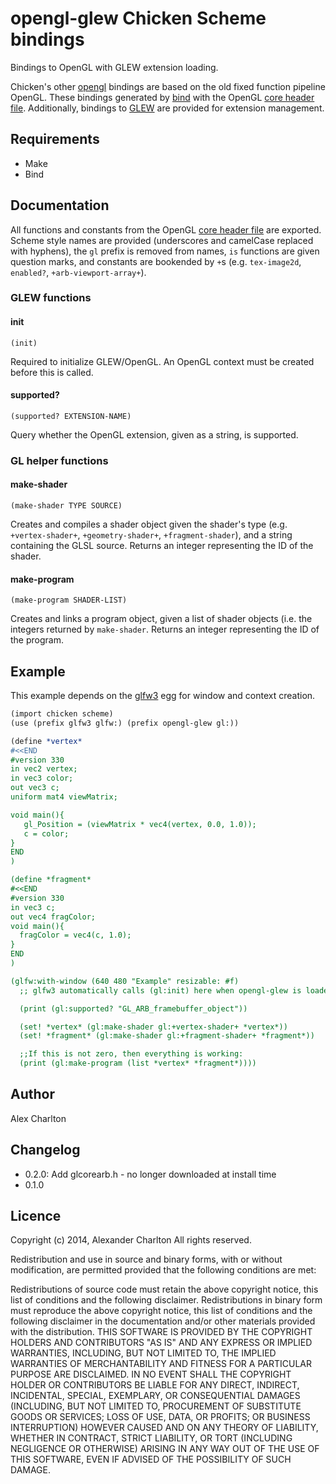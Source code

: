 # opengl-glew Chicken Scheme bindings

Bindings to OpenGL with GLEW extension loading.

Chicken's other [opengl](http://wiki.call-cc.org/eggref/4/opengl) bindings are based on the old fixed function pipeline OpenGL. These bindings generated by [bind](http://wiki.call-cc.org/eggref/4/bind) with the OpenGL [core header file](http://www.opengl.org/registry/api/GL/glcorearb.h). Additionally, bindings to [GLEW](http://glew.sourceforge.net/) are provided for extension management.

## Requirements
- Make
- Bind

## Documentation
All functions and constants from the OpenGL [core header file](http://www.opengl.org/registry/api/GL/glcorearb.h) are exported. Scheme style names are provided (underscores and camelCase replaced with hyphens), the `gl` prefix is removed from names, `is` functions are given question marks, and constants are bookended by `+`s (e.g. `tex-image2d`, `enabled?`, `+arb-viewport-array+`).

### GLEW functions
#### init
    (init)

Required to initialize GLEW/OpenGL. An OpenGL context must be created before this is called.

#### supported?
    (supported? EXTENSION-NAME)

Query whether the OpenGL extension, given as a string, is supported.

### GL helper functions
#### make-shader
    (make-shader TYPE SOURCE)

Creates and compiles a shader object given the shader's type (e.g. `+vertex-shader+`, `+geometry-shader+`, `+fragment-shader`), and a string containing the GLSL source. Returns an integer representing the ID of the shader.

#### make-program
    (make-program SHADER-LIST)

Creates and links a program object, given a list of shader objects (i.e. the integers returned by `make-shader`. Returns an integer representing the ID of the program.



## Example
This example depends on the [glfw3](http://wiki.call-cc.org/eggref/4/glfw3) egg for window and context creation.

``` Scheme
(import chicken scheme)
(use (prefix glfw3 glfw:) (prefix opengl-glew gl:))

(define *vertex* 
#<<END
#version 330
in vec2 vertex;
in vec3 color;
out vec3 c;
uniform mat4 viewMatrix;

void main(){
   gl_Position = (viewMatrix * vec4(vertex, 0.0, 1.0));
   c = color;
}
END
)

(define *fragment*
#<<END
#version 330
in vec3 c;
out vec4 fragColor;
void main(){
  fragColor = vec4(c, 1.0);
}
END
)

(glfw:with-window (640 480 "Example" resizable: #f)
  ;; glfw3 automatically calls (gl:init) here when opengl-glew is loaded

  (print (gl:supported? "GL_ARB_framebuffer_object"))

  (set! *vertex* (gl:make-shader gl:+vertex-shader+ *vertex*))
  (set! *fragment* (gl:make-shader gl:+fragment-shader+ *fragment*))

  ;;If this is not zero, then everything is working:
  (print (gl:make-program (list *vertex* *fragment*))))
```

## Author
Alex Charlton

## Changelog
* 0.2.0: Add glcorearb.h - no longer downloaded at install time
* 0.1.0

## Licence
Copyright (c) 2014, Alexander Charlton
All rights reserved.

Redistribution and use in source and binary forms, with or without modification, are permitted provided that the following conditions are met:

Redistributions of source code must retain the above copyright notice, this list of conditions and the following disclaimer.
Redistributions in binary form must reproduce the above copyright notice, this list of conditions and the following disclaimer in the documentation and/or other materials provided with the distribution.
THIS SOFTWARE IS PROVIDED BY THE COPYRIGHT HOLDERS AND CONTRIBUTORS "AS IS" AND ANY EXPRESS OR IMPLIED WARRANTIES, INCLUDING, BUT NOT LIMITED TO, THE IMPLIED WARRANTIES OF MERCHANTABILITY AND FITNESS FOR A PARTICULAR PURPOSE ARE DISCLAIMED. IN NO EVENT SHALL THE COPYRIGHT HOLDER OR CONTRIBUTORS BE LIABLE FOR ANY DIRECT, INDIRECT, INCIDENTAL, SPECIAL, EXEMPLARY, OR CONSEQUENTIAL DAMAGES (INCLUDING, BUT NOT LIMITED TO, PROCUREMENT OF SUBSTITUTE GOODS OR SERVICES; LOSS OF USE, DATA, OR PROFITS; OR BUSINESS INTERRUPTION) HOWEVER CAUSED AND ON ANY THEORY OF LIABILITY, WHETHER IN CONTRACT, STRICT LIABILITY, OR TORT (INCLUDING NEGLIGENCE OR OTHERWISE) ARISING IN ANY WAY OUT OF THE USE OF THIS SOFTWARE, EVEN IF ADVISED OF THE POSSIBILITY OF SUCH DAMAGE.
